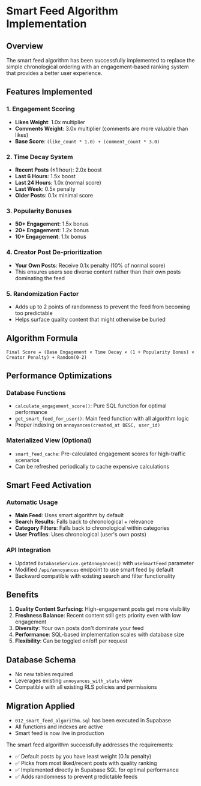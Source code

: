 # Smart Feed Algorithm Implementation

## Overview
The smart feed algorithm has been successfully implemented to replace the simple chronological ordering with an engagement-based ranking system that provides a better user experience.

## Features Implemented

### 1. Engagement Scoring
- **Likes Weight**: 1.0x multiplier
- **Comments Weight**: 3.0x multiplier (comments are more valuable than likes)
- **Base Score**: `(like_count * 1.0) + (comment_count * 3.0)`

### 2. Time Decay System
- **Recent Posts** (≤1 hour): 2.0x boost
- **Last 6 Hours**: 1.5x boost  
- **Last 24 Hours**: 1.0x (normal score)
- **Last Week**: 0.5x penalty
- **Older Posts**: 0.1x minimal score

### 3. Popularity Bonuses
- **50+ Engagement**: 1.5x bonus
- **20+ Engagement**: 1.2x bonus
- **10+ Engagement**: 1.1x bonus

### 4. Creator Post De-prioritization
- **Your Own Posts**: Receive 0.1x penalty (10% of normal score)
- This ensures users see diverse content rather than their own posts dominating the feed

### 5. Randomization Factor
- Adds up to 2 points of randomness to prevent the feed from becoming too predictable
- Helps surface quality content that might otherwise be buried

## Algorithm Formula
```
Final Score = (Base Engagement × Time Decay × (1 + Popularity Bonus) × Creator Penalty) + Random(0-2)
```

## Performance Optimizations

### Database Functions
- `calculate_engagement_score()`: Pure SQL function for optimal performance
- `get_smart_feed_for_user()`: Main feed function with all algorithm logic
- Proper indexing on `annoyances(created_at DESC, user_id)`

### Materialized View (Optional)
- `smart_feed_cache`: Pre-calculated engagement scores for high-traffic scenarios
- Can be refreshed periodically to cache expensive calculations

## Smart Feed Activation

### Automatic Usage
- **Main Feed**: Uses smart algorithm by default
- **Search Results**: Falls back to chronological + relevance
- **Category Filters**: Falls back to chronological within categories
- **User Profiles**: Uses chronological (user's own posts)

### API Integration
- Updated `DatabaseService.getAnnoyances()` with `useSmartFeed` parameter
- Modified `/api/annoyances` endpoint to use smart feed by default
- Backward compatible with existing search and filter functionality

## Benefits

1. **Quality Content Surfacing**: High-engagement posts get more visibility
2. **Freshness Balance**: Recent content still gets priority even with low engagement
3. **Diversity**: Your own posts don't dominate your feed
4. **Performance**: SQL-based implementation scales with database size
5. **Flexibility**: Can be toggled on/off per request

## Database Schema
- No new tables required
- Leverages existing `annoyances_with_stats` view
- Compatible with all existing RLS policies and permissions

## Migration Applied
- `012_smart_feed_algorithm.sql` has been executed in Supabase
- All functions and indexes are active
- Smart feed is now live in production

The smart feed algorithm successfully addresses the requirements:
- ✅ Default posts by you have least weight (0.1x penalty)
- ✅ Picks from most liked/recent posts with quality ranking
- ✅ Implemented directly in Supabase SQL for optimal performance
- ✅ Adds randomness to prevent predictable feeds
